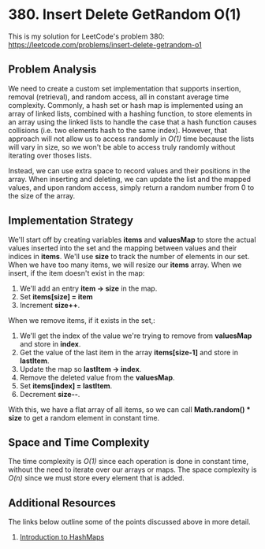 # 380. Insert Delete GetRandom O(1)
This is my solution for LeetCode's problem 380: https://leetcode.com/problems/insert-delete-getrandom-o1

## Problem Analysis
We need to create a custom set implementation that supports insertion, removal (retrieval), and random access, all in constant average time complexity. Commonly, a hash set or hash map is implemented using an array of linked lists, combined with a hashing function, to store elements in an array using the linked lists to handle the case that a hash function causes collisions (i.e. two elements hash to the same index). However, that approach will not allow us to access randomly in *O(1)* time because the lists will vary in size, so we won't be able to access truly randomly without iterating over thoses lists.

Instead, we can use extra space to record values and their positions in the array. When inserting and deleting, we can update the list and the mapped values, and upon random access, simply return a random number from 0 to the size of the array.

## Implementation Strategy
We'll start off by creating variables **items** and **valuesMap** to store the actual values inserted into the set and the mapping between values and their indices in **items**. We'll use **size** to track the number of elements in our set. When we have too many items, we will resize our **items** array. When we insert, if the item doesn't exist in the map:
1. We'll add an entry **item -> size** in the map.
1. Set **items[size] = item**
1. Increment **size++**.

When we remove items, if it exists in the set,:
1. We'll get the index of the value we're trying to remove from **valuesMap** and store in **index**.
1. Get the value of the last item in the array **items[size-1]** and store in **lastItem**.
1. Update the map so **lastItem -> index**.
1. Remove the deleted value from the **valuesMap**.
1. Set **items[index] = lastItem**.
1. Decrement **size--**.

With this, we have a flat array of all items, so we can call **Math.random() * size** to get a random element in constant time.

## Space and Time Complexity
The time complexity is *O(1)* since each operation is done in constant time, without the need to iterate over our arrays or maps. The space complexity is *O(n)* since we must store every element that is added.

## Additional Resources
The links below outline some of the points discussed above in more detail.
1. [Introduction to HashMaps](https://bytethisstore.com/articles/pg/implement-hash-table)